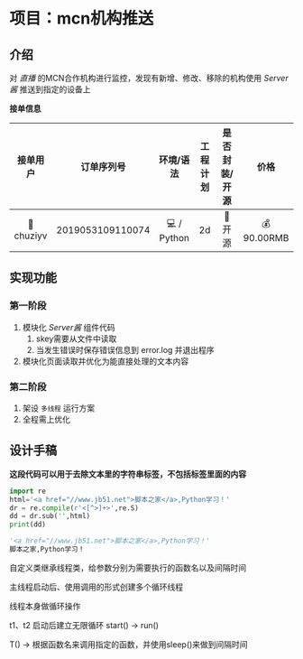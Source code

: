 # 项目：mcn机构推送



## 介绍

对 *直播* 的MCN合作机构进行监控，发现有新增、修改、移除的机构使用 *Server酱* 推送到指定的设备上



**接单信息**

|         接单用户          |    订单序列号    |      环境/语法      | 工程计划 |      是否封装/开源      |        价格         |
| :-----------------------: | :--------------: | :-----------------: | :------: | :---------------------: | :-----------------: |
| :3rd_place_medal: chuziyv | 2019053109110074 | :computer: / Python |    2d    | :open_file_folder: 开源 | :moneybag: 90.00RMB |



## 实现功能

### 第一阶段

1. 模块化 *Server酱* 组件代码
   1. skey需要从文件中读取
   2. 当发生错误时保存错误信息到 error.log 并退出程序
2. 模块化页面读取并优化为能直接处理的文本内容

### 第二阶段

1. 架设 `多线程` 运行方案
2. 全程需上优化



## 设计手稿



**这段代码可以用于去除文本里的字符串标签，不包括标签里面的内容**

```python
import re
html='<a href="//www.jb51.net">脚本之家</a>,Python学习！'
dr = re.compile(r'<[^>]+>',re.S)
dd = dr.sub('',html)
print(dd)
```

```python
'<a href="//www.jb51.net">脚本之家</a>,Python学习！'
脚本之家,Python学习！
```



自定义类继承线程类，给参数分别为需要执行的函数名以及间隔时间

主线程启动后、使用调用的形式创建多个循环线程

线程本身做循环操作

t1、t2 启动后建立无限循环 start() -> run()

T() -> 根据函数名来调用指定的函数，并使用sleep()来做到间隔时间

